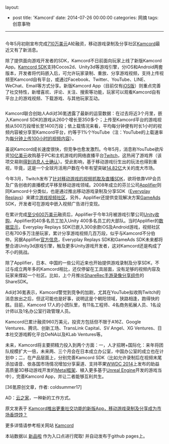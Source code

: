 layout: 
  - post 
title: 'Kamcord' 
date: 2014-07-26 00:00:00 
categories: 网摘 
tags: 创意事物 
---

<p><img src="http://a.36krcnd.com/photo/2014/98d9a0b3eff83ca2d8e80796fd22129d.png" alt=""/></p>

<p>今年5月初刚宣布完成<a target="_blank" data-no-turbolink="true" href="http://www.36kr.com/p/211651.html">710万美元</a>A轮融资，移动游戏录制及分享社区<a target="_blank" data-no-turbolink="true" href="https://www.kamcord.com/">Kamcord</a>最近又有了新消息。</p>

<p>除了提供面向游戏开发者的SDK，Kamcord不日前面向玩家上线了新版Kamcord App。<a target="_blank" data-no-turbolink="true" href="https://www.kamcord.com/developers/">Kamcord SDK</a>支持Cocos2d、Unity3d等游戏引擎，分iOS和Android两套版本，开发者将代码嵌入后，可允许玩家录制、重放、分享游戏视频，支持上传视频至Kamcord自有平台，或通过Facebook、Twitter、YouTube、LINE、WeChat、Email等方式分享。新版Kamcord App（目前仅有<a target="_blank" data-no-turbolink="true" href="https://itunes.apple.com/us/app/kamcord-watch-mobile-gameplay/id852813679?mt=8">iOS版</a>）则重点完善了社交特性，新增喜欢、评论、关注、搜索等功能，玩家可以观看Kamcord自有平台上的游戏视频、下载游戏、与其他玩家互动。</p>

<p><img src="http://a.36krcnd.com/photo/2014/73077525cc67b337f5f2ea2117afa1e0.png" alt=""/></p>

<p>Kamcord联合创始人Adi对<span>36氪</span>透露了最新的运营数据：在过去将近3个月里，嵌入Kamcord SDK的游戏从260个增长至350多个；上传至Kamcord平台的游戏视频从500万段增长至1400万段；依上载情况来看，平均每分钟便有时长1小时的视频内容被分享至Kamcord平台，约等于1%个YouTube（注：YouTube的上载速率为<a target="_blank" data-no-turbolink="true" href="https://www.youtube.com/yt/press/statistics.html">每分钟上传100小时的视频内容</a>）。</p>

<p>虽说Kamcord成长速度很快，但竞争也愈发激烈。今年5月，消息称YouTube欲斥资<a target="_blank" data-no-turbolink="true" href="http://www.36kr.com/p/212082.html">10亿美元</a>收购基于PC和主机游戏的网络直播平台<a target="_blank" data-no-turbolink="true" href="http://www.twitch.tv/">Twitch</a>，这热闹了游戏界（该项交易刚<a target="_blank" data-no-turbolink="true" href="http://www.36kr.com/p/214080.html">得到消息人士确认</a>）。受此影响，基于移动游戏衍生出的玩法也得到重视，毕竟，这是一个全球月活用户数在今年有望突破<a target="_blank" data-no-turbolink="true" href="http://www.36kr.com/p/211965.html">14.82亿</a>大关的庞大市场。</p>

<p>今年3月，Twitch发布了<a target="_blank" data-no-turbolink="true" href="http://blog.twitch.tv/2014/03/twitch-mobile-broadcasting-and-capture-sdk-announced/">针对移动游戏的视频抓取及直播SDK</a>，欲将依靠VIP会员及广告创收的直播模式平移至移动游戏领域。2008年成立的芬兰公司<a target="_blank" data-no-turbolink="true" href="http://www.applifier.com/">Applifier</a>则同Kamcord十分类似，也是通过推出移动游戏录制及分享SDK（<a target="_blank" data-no-turbolink="true" href="https://developers.everyplay.com/">Everyplay Replays</a>）来建立<a target="_blank" data-no-turbolink="true" href="https://everyplay.com/">游戏视频社区</a>，另外，Applifier还提供变现解决方案<a target="_blank" data-no-turbolink="true" href="http://unityads.unity3d.com/">GameAds</a> SDK，开发者可在游戏中嵌入视频广告进行变现。</p>

<p>在累计完成<a target="_blank" data-no-turbolink="true" href="http://www.crunchbase.com/organization/applifier">至少600万美元</a>融资后，Applifier于今年3月被游戏引擎公司<a target="_blank" data-no-turbolink="true" href="http://unity3d.com/">Unity</a><a target="_blank" data-no-turbolink="true" href="http://blog.everyplay.com/applifier-is-joining-the-unity-team/">收购</a>，Applifier的40多名员工加入Unity 400多名员工的大部队。当时Applifier的<a target="_blank" data-no-turbolink="true" href="http://blog.everyplay.com/applifier-is-joining-the-unity-team/">数据显示</a>，Everyplay Replays SDK已嵌入300余款iOS及Android游戏，视频社区已有700多万注册玩家，累计分享游戏视频几百万段，似乎与Kamcord不分伯仲。另据Applifier<a target="_blank" data-no-turbolink="true" href="https://everyplay.com/everyplay-unity-faq">官方信息</a>，Everyplay Replays SDK和GameAds SDK未来都将整合进Unity3d游戏引擎，触及更多Unity游戏开发者，这对Kamcord还是构成了不小的挑战。</p>

<p>除了Applifier，日本、中国的一些公司近来也开始提供游戏录制及分享SDK，不过与成立两年多的Kamcord相比，还仅停留在工具层面，没有足够的视频内容及玩家来撑起一个社区。比如，上个月推出<a target="_blank" data-no-turbolink="true" href="http://www.36kr.com/p/212892.html">ShareRec手游录像分享组件</a>的ShareSDK。</p>

<p>Adi对<span>36氪</span>表示，Kamcord警觉到竞争的加剧，尤其在YouTube拟收购Twitch的消息放出之后，但这可能也是好事，说明这是个朝阳领域，狭路相逢，跑得快的胜。目前，Kamcord 17人的小团队里，有11名工程师、4名商务拓展人员、1名设计师以及1名办公室行政管理人员。</p>

<p>Kamcord已累计融资960万美元，投资方包括但不限于A16Z、Google Ventures、腾讯、创新工场、TransLink Capital、SV Angel、XG Ventures、日本社交游戏孵化平台DeNA以及KLab Ventures等。</p>

<p>未来，Kamcord将主要把精力投入到两个方面：一，人才招聘+国际化：来年将团队规模扩大一倍，未来两、三个月会在日本成立办公室，中国办公室的成立也在计划中；二，在产品层面上，分别完善Kamcord SDK（比如允许录制后在视频末尾添加语音、依各国市场情况增加分享渠道、支持苹果<a target="_blank" data-no-turbolink="true" href="http://www.36kr.com/p/212511.html">WWDC 2014</a>上发布的助益高质量3D移动游戏开发的<a target="_blank" data-no-turbolink="true" href="http://bgr.com/2014/06/16/ios-8-features-what-metal-means/">Metal框架</a>、植入更多基于<a target="_blank" data-no-turbolink="true" href="https://www.unrealengine.com/partners/integrated-partners-program">Unreal Engine</a>开发的游戏当中），完善Kamcord App，并让二者能够互利共生。</p>
					<p>[<span>36氪</span>原创文章，作者: coldsummer17]</p>
					<p>AD：<a href="http://cnrdn.com/GJWE" target="_blank">云之家</a>，一种新的工作方式。</p>  



原文发表于 [Kamcord推出更重社交功能的新版App，移动游戏录制及分享成为市场香饽饽？](http://www.36kr.com/p/214074.html)  

更多详情请参考相关网站 [Kamcord](http://www.kamcord.com/)  

本站数据以 [新品啦](http://xinpinla.com/) 作为入口点进行爬取! 并自动发布于github pages上。  
